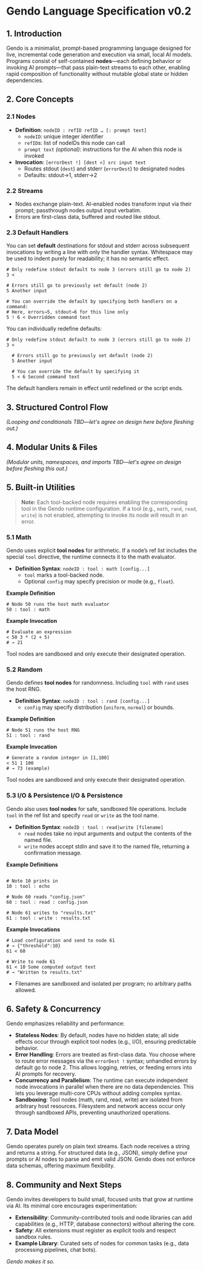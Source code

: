 # Gendo Language Specification v0.2

## 1. Introduction

Gendo is a minimalist, prompt-based programming language designed for live, incremental code generation and execution via small, local AI models. Programs consist of self-contained **nodes**—each defining behavior or invoking AI prompts—that pass plain-text streams to each other, enabling rapid composition of functionality without mutable global state or hidden dependencies.

## 2. Core Concepts

### 2.1 Nodes

- **Definition**: `nodeID : refID refID … [: prompt text]`
  - `nodeID`: unique integer identifier
  - `refID`s: list of nodeIDs this node can call
  - `prompt text` *(optional)*: instructions for the AI when this node is invoked
- **Invocation**: `[errorDest !] [dest <] src input text`
  - Routes stdout (`dest`) and stderr (`errorDest`) to designated nodes
  - Defaults: stdout→1, stderr→2

### 2.2 Streams

- Nodes exchange plain-text. AI-enabled nodes transform input via their prompt; passthrough nodes output input verbatim.
- Errors are first-class data, buffered and routed like stdout.

### 2.3 Default Handlers

You can set **default** destinations for stdout and stderr across subsequent invocations by writing a line with only the handler syntax. Whitespace may be used to indent purely for readability; it has no semantic effect.

```gendo
# Only redefine stdout default to node 3 (errors still go to node 2)
3 <

# Errors still go to previously set default (node 2)
5 Another input

# You can override the default by specifying both handlers on a command:
# Here, errors→5, stdout→6 for this line only
5 ! 6 < Overridden command text
```

You can individually redefine defaults:

```gendo
# Only redefine stdout default to node 3 (errors still go to node 2)
3 <

  # Errors still go to previously set default (node 2)
  5 Another input

  # You can override the default by specifying it
  5 < 6 Second command text
```

The default handlers remain in effect until redefined or the script ends.

## 3. Structured Control Flow

*(Looping and conditionals TBD—let's agree on design here before fleshing out.)*

## 4. Modular Units & Files

*(Modular units, namespaces, and imports TBD—let's agree on design before fleshing this out.)*

## 5. Built-in Utilities

> **Note:** Each tool-backed node requires enabling the corresponding tool in the Gendo runtime configuration. If a tool (e.g., `math`, `rand`, `read`, `write`) is not enabled, attempting to invoke its node will result in an error.


### 5.1 Math

Gendo uses explicit **tool nodes** for arithmetic. If a node’s ref list includes the special `tool` directive, the runtime connects it to the math evaluator.

- **Definition Syntax**: `nodeID : tool : math [config...]`
  - `tool` marks a tool-backed node.
  - Optional `config` may specify precision or mode (e.g., `float`).

**Example Definition**
```gendo
# Node 50 runs the host math evaluator
50 : tool : math
```

**Example Invocation**
```gendo
# Evaluate an expression
< 50 3 * (2 + 5)
# → 21
```

Tool nodes are sandboxed and only execute their designated operation.

### 5.2 Random

Gendo defines **tool nodes** for randomness. Including `tool` with `rand` uses the host RNG.

- **Definition Syntax**: `nodeID : tool : rand [config...]`
  - `config` may specify distribution (`uniform`, `normal`) or bounds.

**Example Definition**
```gendo
# Node 51 runs the host RNG
51 : tool : rand
```

**Example Invocation**
```gendo
# Generate a random integer in [1,100]
< 51 1 100
# → 73 (example)
```

Tool nodes are sandboxed and only execute their designated operation.

### 5.3 I/O & Persistence I/O & Persistence

Gendo also uses **tool nodes** for safe, sandboxed file operations. Include `tool` in the ref list and specify `read` or `write` as the tool name.

- **Definition Syntax**: `nodeID : tool : read|write [filename]`
  - `read` nodes take no input arguments and output the contents of the named file.
  - `write` nodes accept stdin and save it to the named file, returning a confirmation message.

**Example Definitions**
```gendo

# Note 10 prints in
10 : tool : echo

# Node 60 reads "config.json"
60 : tool : read : config.json

# Node 61 writes to "results.txt"
61 : tool : write : results.txt
```

**Example Invocations**
```gendo
# Load configuration and send to node 61
# → {"threshold":10}
61 < 60

# Write to node 61
61 < 10 Some computed output text
# → "Written to results.txt"
```

- Filenames are sandboxed and isolated per program; no arbitrary paths allowed.

## 6. Safety & Concurrency

Gendo emphasizes reliability and performance:

- **Stateless Nodes**: By default, nodes have no hidden state; all side effects occur through explicit tool nodes (e.g., I/O), ensuring predictable behavior.
- **Error Handling**: Errors are treated as first-class data. You choose where to route error messages via the `errorDest !` syntax; unhandled errors by default go to node 2. This allows logging, retries, or feeding errors into AI prompts for recovery.
- **Concurrency and Parallelism**: The runtime can execute independent node invocations in parallel when there are no data dependencies. This lets you leverage multi-core CPUs without adding complex syntax.
- **Sandboxing**: Tool nodes (math, rand, read, write) are isolated from arbitrary host resources. Filesystem and network access occur only through sandboxed APIs, preventing unauthorized operations.

## 7. Data Model

Gendo operates purely on plain text streams. Each node receives a string and returns a string. For structured data (e.g., JSON), simply define your prompts or AI nodes to parse and emit valid JSON. Gendo does not enforce data schemas, offering maximum flexibility.

## 8. Community and Next Steps

Gendo invites developers to build small, focused units that grow at runtime via AI. Its minimal core encourages experimentation:

- **Extensibility**: Community-contributed tools and node libraries can add capabilities (e.g., HTTP, database connectors) without altering the core.
- **Safety**: All extensions must register as explicit tools and respect sandbox rules.
- **Example Library**: Curated sets of nodes for common tasks (e.g., data processing pipelines, chat bots).

*Gendo makes it so.*
